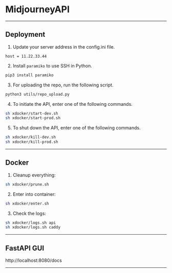 # MidjourneyAPI

---------------------------------------------------------------------------------------------------------------------------------

## Deployment

1. Update your server address in the config.ini file.

```
host = 11.22.33.44
```

2. Install `paramiko` to use SSH in Python.

```bash
pip3 install paramiko
```

3. For uploading the repo, run the following script.

```bash
python3 utils/repo_upload.py
```

4. To initiate the API, enter one of the following commands.

```bash
sh xdocker/start-dev.sh
sh xdocker/start-prod.sh
```

5. To shut down the API, enter one of the following commands.

```bash
sh xdocker/kill-dev.sh
sh xdocker/kill-prod.sh
```

---------------------------------------------------------------------------------------------------------------------------------

## Docker

1. Cleanup everything:

```bash
sh xdocker/prune.sh
```

2. Enter into container:

```bash
sh xdocker/enter.sh
```

3. Check the logs:

```bash
sh xdocker/logs.sh api
sh xdocker/logs.sh caddy
```

---------------------------------------------------------------------------------------------------------------------------------

## FastAPI GUI

http://localhost:8080/docs

---------------------------------------------------------------------------------------------------------------------------------

